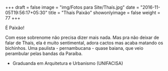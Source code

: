+++
draft = false
image = "img/Fotos para Site/Thaís.jpg"
date = "2016-11-05T19:56:17+05:30"
title = "Thaís Paixão"
showonlyimage = false
weight = 77
+++

É Paixão!
<!--more-->
Com esse sobrenome não precisa dizer mais nada.
Mas pra não deixar de falar de Thaís, ela é muito sentimental, adora cactos mas acaba matando os bichinhos. Uma paulista - pernambucana - quase baiana, que veio perambular pelas bandas da Paraíba.

* Graduanda em Arquitetura e Urbanismo (UNIFACISA)
